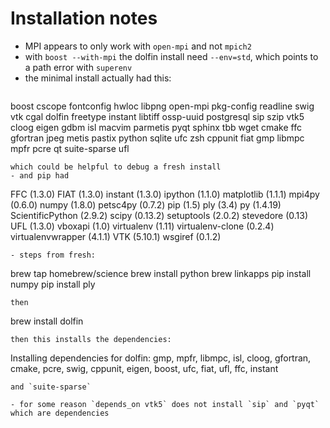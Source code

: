 Installation notes
==================

- MPI appears to only work with `open-mpi` and not `mpich2`
- with `boost --with-mpi` the dolfin install need `--env=std`, which points to a path error with `superenv`
- the minimal install actually had this:
  ```
boost		cscope		fontconfig	hwloc		libpng		open-mpi	pkg-config	readline	swig		vtk
cgal		dolfin		freetype	instant		libtiff		ossp-uuid	postgresql	sip		szip		vtk5
cloog		eigen		gdbm		isl		macvim		parmetis	pyqt		sphinx		tbb		wget
cmake		ffc		gfortran	jpeg		metis		pastix		python		sqlite		ufc		zsh
cppunit		fiat		gmp		libmpc		mpfr		pcre		qt		suite-sparse	ufl
  ```
  which could be helpful to debug a fresh install
- and pip had
  ```
FFC (1.3.0)
FIAT (1.3.0)
instant (1.3.0)
ipython (1.1.0)
matplotlib (1.1.1)
mpi4py (0.6.0)
numpy (1.8.0)
petsc4py (0.7.2)
pip (1.5)
ply (3.4)
py (1.4.19)
ScientificPython (2.9.2)
scipy (0.13.2)
setuptools (2.0.2)
stevedore (0.13)
UFL (1.3.0)
vboxapi (1.0)
virtualenv (1.11)
virtualenv-clone (0.2.4)
virtualenvwrapper (4.1.1)
VTK (5.10.1)
wsgiref (0.1.2)
  ```
- steps from fresh:
  ```
  brew tap homebrew/science
  brew install python
  brew linkapps
  pip install numpy
  pip install ply
  ```
  then
  ```
  brew install dolfin
  ```
  then this installs the dependencies:
  ```
  Installing dependencies for dolfin: gmp, mpfr, libmpc, isl, cloog, gfortran, cmake, pcre, swig, cppunit, eigen, boost, ufc, fiat, ufl, ffc, instant
  ```
  and `suite-sparse`

- for some reason `depends_on vtk5` does not install `sip` and `pyqt` which are dependencies
